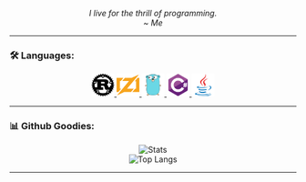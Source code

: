 <p align="center">
  <em>I live for the thrill of programming.<br> ~ Me</em>
</p>

---

### 🛠️ Languages:

<p align="center">
  <a href="https://www.rust-lang.org" target="_blank" rel="noreferrer"> <img src="https://raw.githubusercontent.com/devicons/devicon/master/icons/rust/rust-original.svg" alt="rust" width="40" height="40"/> </a>
  <a href="https://ziglang.org/" target="_blank" rel="noreferrer"> <img src="https://raw.githubusercontent.com/devicons/devicon/master/icons/zig/zig-original.svg" alt="zig" width="40" height="40"/> </a>
  <a href="https://golang.org" target="_blank" rel="noreferrer"> <img src="https://raw.githubusercontent.com/devicons/devicon/master/icons/go/go-original.svg" alt="go" width="40" height="40"/> </a>
  <a href="https://docs.microsoft.com/en-us/dotnet/csharp/" target="_blank" rel="noreferrer"> <img src="https://raw.githubusercontent.com/devicons/devicon/master/icons/csharp/csharp-original.svg" alt="csharp" width="40" height="40"/> </a>
  <a href="https://www.java.com" target="_blank" rel="noreferrer"> <img src="https://raw.githubusercontent.com/devicons/devicon/master/icons/java/java-original.svg" alt="java" width="40" height="40"/> </a>
</p>

---

### 📊 Github Goodies:

<p align="center">
  <img src="https://github-readme-stats.vercel.app/api?username=captkirk88&show_icons=true&theme=dark" alt="Stats" />
  <br/>
  <img src="https://github-readme-stats.vercel.app/api/top-langs/?username=captkirk88&layout=compact&theme=dark" alt="Top Langs" />
</p>

---

<!--
### 🤝 Connect with me:

<p align="center">
  <a href="https://linkedin.com/in/[your-linkedin-username]">
    <img src="https://img.shields.io/badge/LinkedIn-0077B5?style=for-the-badge&logo=linkedin&logoColor=white" alt="LinkedIn"/>
  </a>
  <a href="https://twitter.com/[your-twitter-username]">
    <img src="https://img.shields.io/badge/Twitter-1DA1F2?style=for-the-badge&logo=twitter&logoColor=white" alt="Twitter"/>
  </a>
</p>
-->
